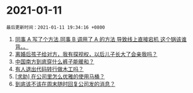 # 2021-01-11

`最后更新时间：2021-01-11 19:34:16 +0800`

1. [同事 A 写了个方法,同事 B 调用了 A 的方法 导致线上直接宕机 这个锅该谁背。。](https://www.v2ex.com/t/743718)
1. [离婚后孩子给对方，我有探视权，以后儿子长大了会亲我吗？](https://www.v2ex.com/t/743674)
1. [中国南方到底穿什么裤子能暖和？](https://www.v2ex.com/t/743600)
1. [有人退出代码转行做木工吗？](https://www.v2ex.com/t/743722)
1. [[求助] 在公司里怎么优雅的使用马桶？](https://www.v2ex.com/t/743690)
1. [到底该不该在周末随时回复公司发的消息？](https://www.v2ex.com/t/743704)

